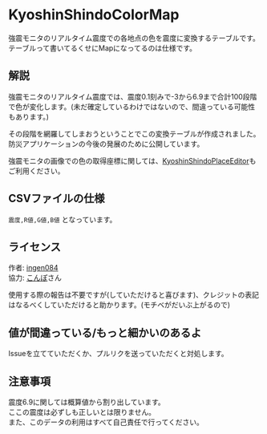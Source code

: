 # KyoshinShindoColorMap
強震モニタのリアルタイム震度での各地点の色を震度に変換するテーブルです。  
テーブルって書いてるくせにMapになってるのは仕様です。

## 解説
強震モニタのリアルタイム震度では、震度0.1刻みで-3から6.9まで合計100段階で色が変化します。(未だ確定しているわけではないので、間違っている可能性もあります。)

その段階を網羅してしまおうということでこの変換テーブルが作成されました。  
防災アプリケーションの今後の発展のために公開しています。

強震モニタの画像での色の取得座標に関しては、[KyoshinShindoPlaceEditor](https://github.com/ingen084/KyoshinShindoPlaceEditor)もご利用ください。

## CSVファイルの仕様
`震度,R値,G値,B値` となっています。

## ライセンス
作者: [ingen084](http://twitter.com/ingen084)  
協力: [こんぽ](https://twitter.com/compo031)さん

使用する際の報告は不要ですが(していただけると喜びます)、クレジットの表記はなるべくしていただけると助かります。(モチベがだいぶ上がるので)

## 値が間違っている/もっと細かいのあるよ
Issueを立てていただくか、プルリクを送っていただくと対処します。

## 注意事項
震度6.9に関しては概算値から割り出しています。  
ここの震度は必ずしも正しいとは限りません。  
また、このデータの利用はすべて自己責任で行ってください。
